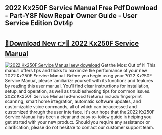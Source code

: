 ## 2022 Kx250F Service Manual Free Pdf Download - Part-Y8F New Repair Owner Guide - User Service Edition Ovt4p

# <h2><a href="http://bc42827.oget.top/?id=2022+Kx250F+Service+Manual">🔗Download New 👉🔴 2022 Kx250F Service Manual</a></h2>

[![2022 Kx250F Service Manual new download](https://i.imgur.com/5g1atiW.png)](http://bc42827.oget.top/?id=2022+Kx250F+Service+Manual)
Get the Most Out of It! This manual offers tips and tricks to maximize the performance of your new 2022 Kx250F Service Manual. Before you begin using your 2022 Kx250F Service Manual, please familiarize yourself with its functions and features by reading this user manual. You'll find clear instructions for installation, setup, and operation, as well as troubleshooting tips for common issues. 2022 Kx250F Service Manual advanced features include fingerprint scanning, smart home integration, automatic software updates, and customizable voice commands, all of which can be accessed and customized through the user interface. It's our hope that the 2022 Kx250F Service Manual has been a clear and easy-to-follow guide in helping you get started with your new product. Should you require any assistance or clarification, please do not hesitate to contact our customer support team.
